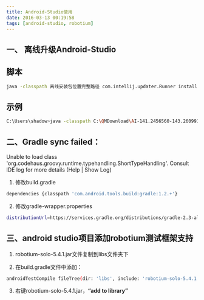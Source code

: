 ```yaml
---
title: Android-Studio使用
date: 2016-03-13 00:19:58
tags: [android-studio, robotium]
---
```


## 一、 离线升级Android-Studio

## 脚本

``` bash
java -classpath 离线安装包位置完整路径 com.intellij.updater.Runner install android-studio安装位置
```

## 示例

``` bash
C:\Users\shadow>java -classpath C:\QMDownload\AI-141.2456560-143.2609919-patch-win.jar  com.intellij.updater.Runner install C:\android-studio
```
<!--more-->

## 二、Gradle sync failed：
Unable to load class 'org.codehaus.groovy.runtime.typehandling.ShortTypeHandling'.
         Consult IDE log for more details (Help | Show Log)
1. 修改build.gradle
``` bash
dependencies {classpath 'com.android.tools.build:gradle:1.2.+'}
```
2. 修改gradle-wrapper.properties
``` bash
distributionUrl=https://services.gradle.org/distributions/gradle-2.3-all.zip
```

## 三、android studio项目添加robotium测试框架支持
1. robotium-solo-5.4.1.jar文件复制到libs文件夹下

2. 在build.gradle文件中添加：
``` bash
androidTestCompile fileTree(dir: 'libs', include: 'robotium-solo-5.4.1.jar')
```
3. 右键robotium-solo-5.4.1.jar，**“add to library”**